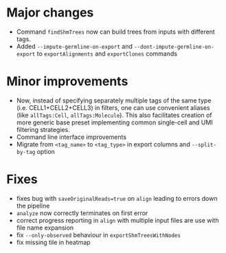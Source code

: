 # Major changes

- Command `findShmTrees` now can build trees from inputs with different tags.
- Added `--impute-germline-on-export` and `--dont-impute-germline-on-export` to `exportAlignments` and `exportClones`
  commands

# Minor improvements

- Now, instead of specifying separately multiple tags of the same type (i.e. CELL1+CELL2+CELL3) in filters, one can use
  convenient aliases (like `allTags:Cell`, `allTags:Molecule`). This also facilitates creation of more generic base
  preset implementing common single-cell and UMI filtering strategies.
- Command line interface improvements
- Migrate from `<tag_name>` to `<tag_type>` in export columns and `--split-by-tag` option

# Fixes

- fixes bug with `saveOriginalReads=true` on `align` leading to errors down the pipeline
- `analyze` now correctly terminates on first error
- correct progress reporting in `align` with multiple input files are use with file name expansion
- fix `--only-observed` behaviour in `exportShmTreesWithNodes`
- fix missing tile in heatmap
